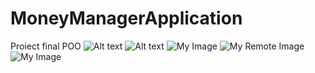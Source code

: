 # MoneyManagerApplication
Proiect final POO 
<img src="C:\Users\razva\Downloads\screenshot1.jpeg" alt="Alt text" title="Optional title">
![Alt text](C:\Users\razva\Downloads\screenshot1.jpeg "Optional title")
![My Image](loginImg.jpeg)
![My Remote Image](https://www.dropbox.com/s/86a8aihq19i3cqx/loginImg.jpeg?dl=0)
![My Image](img/loginImg.jpg)
